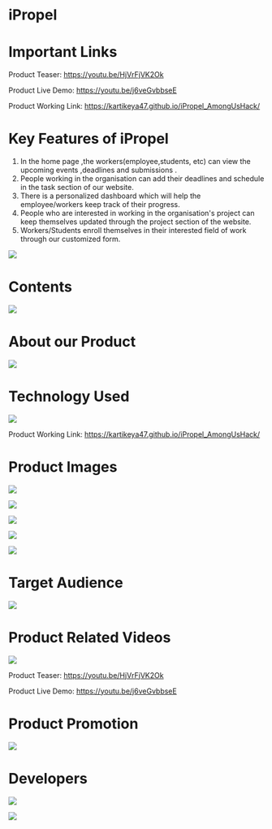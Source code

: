 # **iPropel** #

# **Important Links** #

Product Teaser: https://youtu.be/HjVrFjVK2Ok

Product Live Demo: https://youtu.be/j6veGvbbseE

Product Working Link: https://kartikeya47.github.io/iPropel_AmongUsHack/

# **Key Features  of iPropel** #
1. In the home page ,the workers(employee,students, etc) can view the upcoming  events ,deadlines  and submissions .
2. People  working  in the organisation  can add their  deadlines  and schedule  in the task section  of our website.
3. There is a personalized  dashboard  which will help  the employee/workers keep track of their progress.
4. People who are interested  in working  in the organisation's project  can keep themselves  updated  through  the project  section of the website. 
5. Workers/Students enroll  themselves  in their interested  field of work  through  our customized  form.




![](prodimg/1.jpg)






# **Contents** #

![](prodimg/2.jpg)






# **About our Product** #

![](prodimg/3.jpg)





# **Technology Used** #

![](prodimg/4.jpg)

Product Working Link: https://kartikeya47.github.io/iPropel_AmongUsHack/






# **Product Images** #

![](prodimg/5.jpg)








![](prodimg/6.jpg)








![](prodimg/7.jpg)







![](prodimg/8.jpg)







![](prodimg/9.jpg)






# **Target Audience** #

![](prodimg/10.jpg)






# **Product Related Videos** #

![](prodimg/11.jpg)

Product Teaser: https://youtu.be/HjVrFjVK2Ok

Product Live Demo: https://youtu.be/j6veGvbbseE







# **Product Promotion** #

![](prodimg/12.jpg)




# **Developers** #

![](prodimg/13.jpg)








![](prodimg/14.jpg)
